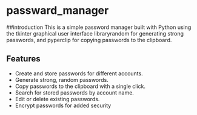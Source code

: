 # passward_manager
##introduction
This is a simple password manager built with Python using the tkinter graphical user interface libraryrandom for generating strong passwords, and pyperclip for copying passwords to the clipboard.
## Features

- Create and store passwords for different accounts.
- Generate strong, random passwords.
- Copy passwords to the clipboard with a single click.
- Search for stored passwords by account name.
- Edit or delete existing passwords.
- Encrypt passwords for added security

